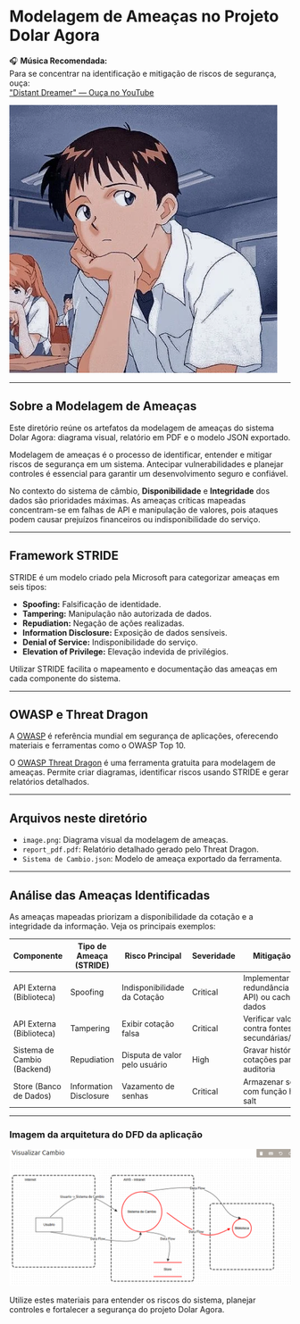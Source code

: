 # Modelagem de Ameaças no Projeto Dolar Agora

🎧 **Música Recomendada:**  
Para se concentrar na identificação e mitigação de riscos de segurança, ouça:  
["Distant Dreamer" — Ouça no YouTube](https://www.youtube.com/watch?v=Q8FzHq2yQGg)

![Shinji](images/shinji.png)

---

## Sobre a Modelagem de Ameaças

Este diretório reúne os artefatos da modelagem de ameaças do sistema Dolar Agora: diagrama visual, relatório em PDF e o modelo JSON exportado.

Modelagem de ameaças é o processo de identificar, entender e mitigar riscos de segurança em um sistema. Antecipar vulnerabilidades e planejar controles é essencial para garantir um desenvolvimento seguro e confiável.

No contexto do sistema de câmbio, **Disponibilidade** e **Integridade** dos dados são prioridades máximas. As ameaças críticas mapeadas concentram-se em falhas de API e manipulação de valores, pois ataques podem causar prejuízos financeiros ou indisponibilidade do serviço.

---

## Framework STRIDE

STRIDE é um modelo criado pela Microsoft para categorizar ameaças em seis tipos:

- **Spoofing:** Falsificação de identidade.
- **Tampering:** Manipulação não autorizada de dados.
- **Repudiation:** Negação de ações realizadas.
- **Information Disclosure:** Exposição de dados sensíveis.
- **Denial of Service:** Indisponibilidade do serviço.
- **Elevation of Privilege:** Elevação indevida de privilégios.

Utilizar STRIDE facilita o mapeamento e documentação das ameaças em cada componente do sistema.

---

## OWASP e Threat Dragon

A [OWASP](https://owasp.org/) é referência mundial em segurança de aplicações, oferecendo materiais e ferramentas como o OWASP Top 10.

O [OWASP Threat Dragon](https://owasp.org/www-project-threat-dragon/) é uma ferramenta gratuita para modelagem de ameaças. Permite criar diagramas, identificar riscos usando STRIDE e gerar relatórios detalhados.

---

## Arquivos neste diretório

- `image.png`: Diagrama visual da modelagem de ameaças.
- `report_pdf.pdf`: Relatório detalhado gerado pelo Threat Dragon.
- `Sistema de Cambio.json`: Modelo de ameaça exportado da ferramenta.

---

## Análise das Ameaças Identificadas

As ameaças mapeadas priorizam a disponibilidade da cotação e a integridade da informação. Veja os principais exemplos:

| Componente                | Tipo de Ameaça (STRIDE) | Risco Principal             | Severidade | Mitigação Chave                                         |
|---------------------------|-------------------------|-----------------------------|------------|---------------------------------------------------------|
| API Externa (Biblioteca)  | Spoofing                | Indisponibilidade da Cotação| Critical   | Implementar redundância (segunda API) ou cache de dados |
| API Externa (Biblioteca)  | Tampering               | Exibir cotação falsa        | Critical   | Verificar valores contra fontes secundárias/históricos  |
| Sistema de Cambio (Backend)| Repudiation            | Disputa de valor pelo usuário| High      | Gravar histórico das cotações para auditoria            |
| Store (Banco de Dados)    | Information Disclosure  | Vazamento de senhas         | Critical   | Armazenar senhas com função hash + salt                 |

---

### Imagem da arquitetura do DFD da aplicação
![DFD](images/threat_modeling/image.png)

Utilize estes materiais para entender os riscos do sistema, planejar controles e fortalecer a segurança do projeto Dolar Agora.